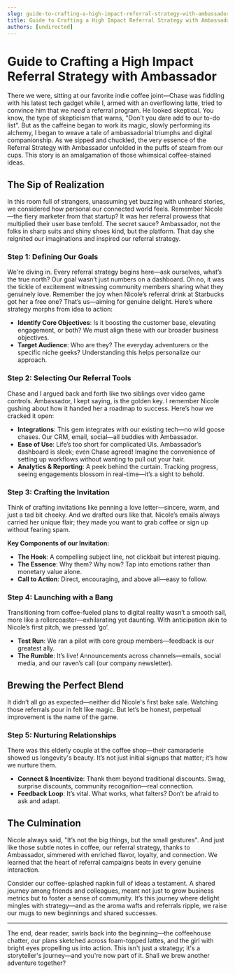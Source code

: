 ```yaml
---
slug: guide-to-crafting-a-high-impact-referral-strategy-with-ambassador
title: Guide to Crafting a High Impact Referral Strategy with Ambassador
authors: [undirected]
---
```



# Guide to Crafting a High Impact Referral Strategy with Ambassador

There we were, sitting at our favorite indie coffee joint—Chase was fiddling with his latest tech gadget while I, armed with an overflowing latte, tried to convince him that we *need* a referral program. He looked skeptical. You know, the type of skepticism that warns, "Don't you dare add to our to-do list". But as the caffeine began to work its magic, slowly performing its alchemy, I began to weave a tale of ambassadorial triumphs and digital companionship. As we sipped and chuckled, the very essence of the Referral Strategy with Ambassador unfolded in the puffs of steam from our cups. This story is an amalgamation of those whimsical coffee-stained ideas.

## The Sip of Realization

In this room full of strangers, unassuming yet buzzing with unheard stories, we considered how personal our connected world feels. Remember Nicole—the fiery marketer from that startup? It was her referral prowess that multiplied their user base tenfold. The secret sauce? Ambassador, not the folks in sharp suits and shiny shoes kind, but the platform. That day she reignited our imaginations and inspired our referral strategy. 

### Step 1: Defining Our Goals

We're diving in. Every referral strategy begins here—ask ourselves, what’s the true north? Our goal wasn’t just numbers on a dashboard. Oh no, it was the tickle of excitement witnessing community members sharing what they genuinely love. Remember the joy when Nicole’s referral drink at Starbucks got her a free one? That’s us—aiming for genuine delight. Here’s where strategy morphs from idea to action:

- **Identify Core Objectives**: Is it boosting the customer base, elevating engagement, or both? We must align these with our broader business objectives.
- **Target Audience**: Who are they? The everyday adventurers or the specific niche geeks? Understanding this helps personalize our approach.

### Step 2: Selecting Our Referral Tools

Chase and I argued back and forth like two siblings over video game controls. Ambassador, I kept saying, is the golden key. I remember Nicole gushing about how it handed her a roadmap to success. Here’s how we cracked it open:

- **Integrations**: This gem integrates with our existing tech—no wild goose chases. Our CRM, email, social—all buddies with Ambassador.
- **Ease of Use**: Life’s too short for complicated UIs. Ambassador’s dashboard is sleek; even Chase agreed! Imagine the convenience of setting up workflows without wanting to pull out your hair.
- **Analytics & Reporting**: A peek behind the curtain. Tracking progress, seeing engagements blossom in real-time—it’s a sight to behold.

### Step 3: Crafting the Invitation

Think of crafting invitations like penning a love letter—sincere, warm, and just a tad bit cheeky. And we drafted ours like that. Nicole’s emails always carried her unique flair; they made you want to grab coffee or sign up without fearing spam.

**Key Components of our Invitation:**

- **The Hook**: A compelling subject line, not clickbait but interest piquing.
- **The Essence**: Why them? Why now? Tap into emotions rather than monetary value alone.
- **Call to Action**: Direct, encouraging, and above all—easy to follow.

### Step 4: Launching with a Bang

Transitioning from coffee-fueled plans to digital reality wasn’t a smooth sail, more like a rollercoaster—exhilarating yet daunting. With anticipation akin to Nicole’s first pitch, we pressed ‘go’.

- **Test Run**: We ran a pilot with core group members—feedback is our greatest ally.
- **The Rumble**: It’s live! Announcements across channels—emails, social media, and our raven’s call (our company newsletter).

## Brewing the Perfect Blend

It didn’t all go as expected—neither did Nicole's first bake sale. Watching those referrals pour in felt like magic. But let’s be honest, perpetual improvement is the name of the game.

### Step 5: Nurturing Relationships

There was this elderly couple at the coffee shop—their camaraderie showed us longevity's beauty. It’s not just initial signups that matter; it’s how we nurture them.

- **Connect & Incentivize**: Thank them beyond traditional discounts. Swag, surprise discounts, community recognition—real connection.
- **Feedback Loop**: It’s vital. What works, what falters? Don’t be afraid to ask and adapt.

## The Culmination

Nicole always said, "It’s not the big things, but the small gestures". And just like those subtle notes in coffee, our referral strategy, thanks to Ambassador, simmered with enriched flavor, loyalty, and connection. We learned that the heart of referral campaigns beats in every genuine interaction.

Consider our coffee-splashed napkin full of ideas a testament. A shared journey among friends and colleagues, meant not just to grow business metrics but to foster a sense of community. It’s this journey where delight mingles with strategy—and as the aroma wafts and referrals ripple, we raise our mugs to new beginnings and shared successes.

---

The end, dear reader, swirls back into the beginning—the coffeehouse chatter, our plans sketched across foam-topped lattes, and the girl with bright eyes propelling us into action. This isn't just a strategy; it's a storyteller's journey—and you're now part of it. Shall we brew another adventure together?